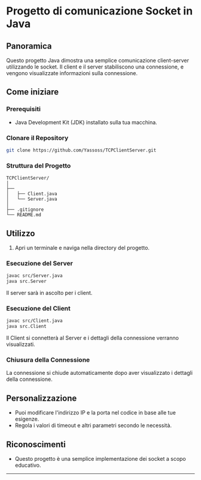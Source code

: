 # Progetto di comunicazione Socket in Java

## Panoramica

Questo progetto Java dimostra una semplice comunicazione client-server utilizzando le socket. Il client e il server stabiliscono una connessione, e vengono visualizzate informazioni sulla connessione.

## Come iniziare

### Prerequisiti

- Java Development Kit (JDK) installato sulla tua macchina.

### Clonare il Repository

```bash
git clone https://github.com/Yassoss/TCPClientServer.git
```

### Struttura del Progetto

```
TCPClientServer/
│
├──
│   ├── Client.java
│   └── Server.java
│
├── .gitignore
└── README.md
```

## Utilizzo

1. Apri un terminale e naviga nella directory del progetto.

### Esecuzione del Server

```bash
javac src/Server.java
java src.Server
```

Il server sarà in ascolto per i client.

### Esecuzione del Client

```bash
javac src/Client.java
java src.Client
```

Il Client si connetterà al Server e i dettagli della connessione verranno visualizzati.

### Chiusura della Connessione

La connessione si chiude automaticamente dopo aver visualizzato i dettagli della connessione.

## Personalizzazione

- Puoi modificare l'indirizzo IP e la porta nel codice in base alle tue esigenze.
- Regola i valori di timeout e altri parametri secondo le necessità.

## Riconoscimenti

- Questo progetto è una semplice implementazione dei socket a scopo educativo.

---